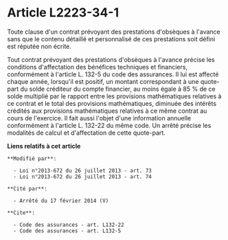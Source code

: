 # Article L2223-34-1

Toute clause d'un contrat prévoyant des prestations d'obsèques à l'avance sans que le contenu détaillé et personnalisé de ces
prestations soit défini est réputée non écrite. 

Tout contrat prévoyant des prestations d'obsèques à l'avance précise les conditions d'affectation des bénéfices techniques et
financiers, conformément à l'article L. 132-5 du code des assurances. Il lui est affecté chaque année, lorsqu'il est positif,
un montant correspondant à une quote-part du solde créditeur du compte financier, au moins égale à 85 % de ce solde multiplié
par le rapport entre les provisions mathématiques relatives à ce contrat et le total des provisions mathématiques, diminuée
des intérêts crédités aux provisions mathématiques relatives à ce même contrat au cours de l'exercice. Il fait aussi l'objet
d'une information annuelle conformément à l'article L. 132-22 du même code. Un arrêté précise les modalités de calcul et
d'affectation de cette quote-part.

**Liens relatifs à cet article**

	**Modifié par**:

	  - Loi n°2013-672 du 26 juillet 2013 - art. 73
	  - Loi n°2013-672 du 26 juillet 2013 - art. 74

	**Cité par**:

	  - Arrêté du 17 février 2014 (V)

	**Cite**:

	  - Code des assurances - art. L132-22
	  - Code des assurances - art. L132-5
